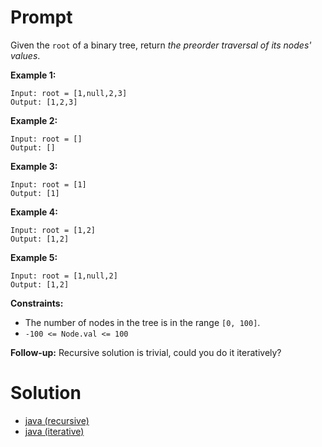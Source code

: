 # Prompt
Given the `root` of a binary tree, return _the preorder traversal of its nodes' values_.

**Example 1:**
```
Input: root = [1,null,2,3]
Output: [1,2,3]
```

**Example 2:**
```
Input: root = []
Output: []
```

**Example 3:**
```
Input: root = [1]
Output: [1]
```

**Example 4:**
```
Input: root = [1,2]
Output: [1,2]
```

**Example 5:**
```
Input: root = [1,null,2]
Output: [1,2]
```

**Constraints:**
* The number of nodes in the tree is in the range `[0, 100]`.
* `-100 <= Node.val <= 100`

**Follow-up:** Recursive solution is trivial, could you do it iteratively?

# Solution
* [java (recursive)](binary_tree_preorder_traversal_recursive.java)
* [java (iterative)](binary_tree_preorder_traversal_iterative.java)
